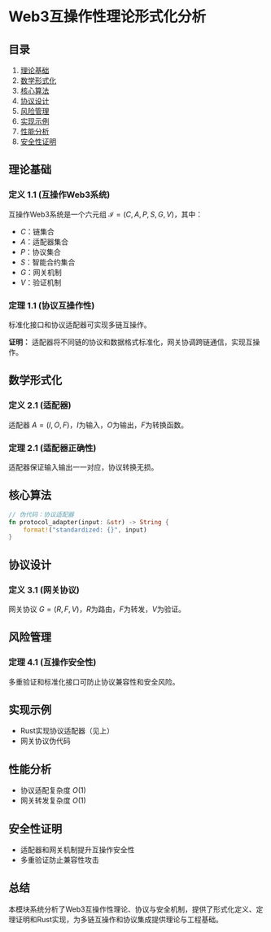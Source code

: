 # Web3互操作性理论形式化分析

## 目录
1. [理论基础](#理论基础)
2. [数学形式化](#数学形式化)
3. [核心算法](#核心算法)
4. [协议设计](#协议设计)
5. [风险管理](#风险管理)
6. [实现示例](#实现示例)
7. [性能分析](#性能分析)
8. [安全性证明](#安全性证明)

## 理论基础

### 定义 1.1 (互操作Web3系统)
互操作Web3系统是一个六元组 $\mathcal{I} = (C, A, P, S, G, V)$，其中：
- $C$：链集合
- $A$：适配器集合
- $P$：协议集合
- $S$：智能合约集合
- $G$：网关机制
- $V$：验证机制

### 定理 1.1 (协议互操作性)
标准化接口和协议适配器可实现多链互操作。

**证明：**
适配器将不同链的协议和数据格式标准化，网关协调跨链通信，实现互操作。

## 数学形式化

### 定义 2.1 (适配器)
适配器 $A = (I, O, F)$，$I$为输入，$O$为输出，$F$为转换函数。

### 定理 2.1 (适配器正确性)
适配器保证输入输出一一对应，协议转换无损。

## 核心算法

```rust
// 伪代码：协议适配器
fn protocol_adapter(input: &str) -> String {
    format!("standardized: {}", input)
}
```

## 协议设计

### 定义 3.1 (网关协议)
网关协议 $G = (R, F, V)$，$R$为路由，$F$为转发，$V$为验证。

## 风险管理

### 定理 4.1 (互操作安全性)
多重验证和标准化接口可防止协议兼容性和安全风险。

## 实现示例

- Rust实现协议适配器（见上）
- 网关协议伪代码

## 性能分析

- 协议适配复杂度 $O(1)$
- 网关转发复杂度 $O(1)$

## 安全性证明

- 适配器和网关机制提升互操作安全性
- 多重验证防止兼容性攻击

## 总结

本模块系统分析了Web3互操作性理论、协议与安全机制，提供了形式化定义、定理证明和Rust实现，为多链互操作和协议集成提供理论与工程基础。
